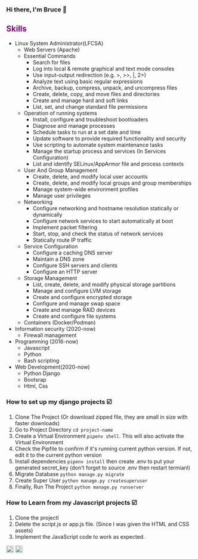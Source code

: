 ### Hi there, I'm Bruce 👋
<h2 style="color: purple;">Skills</h2>

- Linux System Administrator(LFCSA)
  - Web Servers (Apache)
  - Essential Commands
    - Search for files
    - Log into local & remote graphical and text mode consoles
    - Use input-output redirection (e.g. >, >>, |, 2>)
    - Analyze text using basic regular expressions
    - Archive, backup, compress, unpack, and uncompress files
    - Create, delete, copy, and move files and directories
    - Create and manage hard and soft links
    - List, set, and change standard file permissions  
  - Operation of running systems
    - Install, configure and troubleshoot bootloaders
    - Diagnose and manage processes 
    - Schedule tasks to run at a set date and time
    - Update software to provide required functionality and security
    - Use scripting to automate system maintenance tasks
    - Manage the startup process and services (In Services Configuration)
    - List and identify SELinux/AppArmor file and process contexts   
  - User And Group Management
    - Create, delete, and modify local user accounts
    - Create, delete, and modify local groups and group memberships
    - Manage system-wide environment profiles
    - Manage user privileges    
  - Networking
    - Configure networking and hostname resolution statically or dynamically
    - Configure network services to start automatically at boot
    - Implement packet filtering
    - Start, stop, and check the status of network services
    - Statically route IP traffic  
  - Service Configuration
    - Configure a caching DNS server
    - Maintain a DNS zone
    - Configure SSH servers and clients
    - Configure an HTTP server     
  - Storage Management
    - List, create, delete, and modify physical storage partitions
    - Manage and configure LVM storage
    - Create and configure encrypted storage
    - Configure and manage swap space
    - Create and manage RAID devices
    - Create and configure file systems       
  - Containers (Docker/Podman)
- Information security (2020-now) 
  - Firewall management
- Programming (2016-now) 
  - Javascript
  - Python
  - Bash scripting 
- Web Development(2020-now)
  - Python Django
  - Bootsrap
  - Html, Css  

### How to set up my django projects :ballot_box_with_check:
1. Clone The Project (Or download zipped file, they are small in size with faster downloads)
2. Go to Project Directory `cd project-name`
3. Create a Virtual Environment `pipenv shell`. This will also activate the Virtual Environment
4. Check the Pipfile to confirm if it's running current python version. If not, edit it to the current python version
5. Install dependencies `pipenv install` then create .env to put your generated secret_key (don't forget to source .env then restart termianl)
6. Migrate Database `python manage.py migrate`
7. Create Super User `python manage.py createsuperuser`
8. Finally, Run The Project `python manage.py runserver` 

### How to Learn from my Javascript projects :ballot_box_with_check:
1. Clone the projectl
2. Delete the script.js or app.js file. (Since I was given the HTML and CSS assets)
3. Implement the JavaScript code to work as expected.




<a href="https://www.linkedin.com/in/bruce-minanga-omondi-768a55240/" target="_blank"><img align="center" style="display: inline-block;" src="https://cdn.jsdelivr.net/npm/simple-icons@3.0.1/icons/linkedin.svg" alt="bruceminanga" height="20" width="20" /></a>
<a href="https://www.hackerrank.com/bruceminanga" target="_blank"><img align="center" style="display: inline-block;" src="https://upload.wikimedia.org/wikipedia/commons/4/40/HackerRank_Icon-1000px.png" alt="bruceminanga" height="20" width="20" /></a>

  
   




